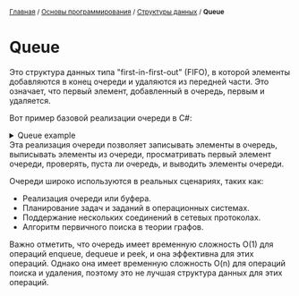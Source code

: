 <sub>[Главная](../../index.md) / [Основы программирования](../README.md) / [Структуры данных](./README.md) / **Queue** </sub>

# Queue
Это структура данных типа "first-in-first-out" (FIFO), в которой элементы добавляются в конец очереди и удаляются из передней части. Это означает, что первый элемент, добавленный в очередь, первым и удаляется.

Вот пример базовой реализации очереди в C#:

<details>
  <summary>Queue example</summary>
  
  ```cs
  class Queue {
    private int[] queueArray;
    private int front;
    private int rear;
    private int count;

    public Queue(int size) {
        queueArray = new int[size];
        front = 0;
        rear = -1;
        count = 0;
    }

    public void Enqueue(int data) {
        if (count == queueArray.Length) {
            Console.WriteLine("Queue overflow");
            return;
        }

        rear = (rear + 1) % queueArray.Length;
        queueArray[rear] = data;
        count++;
    }

    public int Dequeue() {
        if (count == 0) {
            Console.WriteLine("Queue underflow");
            return int.MinValue;
        }

        int value = queueArray[front];
        front = (front + 1) % queueArray.Length;
        count--;
        return value;
    }

    public int Peek() {
        if (count == 0) {
            Console.WriteLine("Queue is empty");
            return int.MinValue;
        }

        return queueArray[front];
    }

    public bool IsEmpty() {
        return count == 0;
    }

    public void PrintQueue() {
        if (count == 0) {
            Console.WriteLine("Queue is empty");
            return;
        }

        int index = front;
        for (int i = 0; i < count; i++) {
            Console.Write(queueArray[index] + " ");
            index = (index + 1) % queueArray.Length;
        }
    }
  }
  ```
</details>
Эта реализация очереди позволяет записывать элементы в очередь, выписывать элементы из очереди, просматривать первый элемент очереди, проверять, пуста ли очередь, и выводить элементы очереди.

Очереди широко используются в реальных сценариях, таких как:

- Реализация очереди или буфера.
- Планирование задач и заданий в операционных системах.
- Поддержание нескольких соединений в сетевых протоколах.
- Алгоритм первичного поиска в теории графов.
  
Важно отметить, что очередь имеет временную сложность O(1) для операций enqueue, dequeue и peek, и она эффективна для этих операций. Однако она имеет временную сложность O(n) для операций поиска и удаления, поэтому это не лучшая структура данных для этих операций.